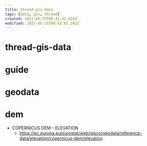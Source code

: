 ```yaml
---
title: thread-gis-data
tags: [data, gis, thread]
created: 2021-05-25T08:41:41.624Z
modified: 2021-05-25T08:42:01.343Z
---
```


# thread-gis-data

# guide

# geodata

# dem

- COPERNICUS DEM - ELEVATION
  - https://ec.europa.eu/eurostat/web/gisco/geodata/reference-data/elevation/copernicus-dem/elevation
